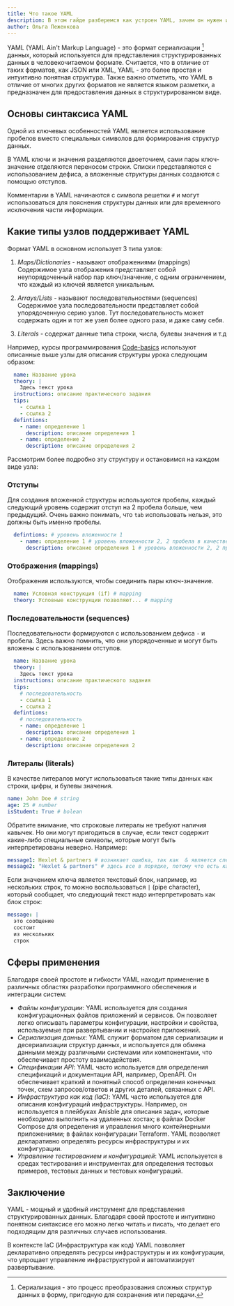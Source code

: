 ```yaml
---
title: Что такое YAML
description: В этом гайде разберемся как устроен YAML, зачем он нужен и как используется
author: Ольга Пеженкова
---
```


YAML (YAML Ain't Markup Language) - это формат сериализации [^1] данных, который используется для представления структурированных данных в человекочитаемом формате. Считается, что в отличие от таких форматов, как JSON или XML, YAML - это более простая и интуитивно понятная структура. Также важно отметить, что YAML в отличие от многих других форматов не является языком разметки, а предназначен для предоставления данных в структурированном виде.

[^1]: Cериализация - это процесс преобразования сложных структур данных в форму, пригодную для сохранения или передачи.

## Основы синтаксиса YAML

Одной из ключевых особенностей YAML является использование пробелов вместо специальных символов для формирования структур данных.

В YAML ключи и значения разделяются двоеточием, сами пары ключ-значение отделяются переносом строки. Списки представляются с использованием дефиса, а вложенные структуры данных создаются с помощью отступов.

Комментарии в YAML начинаются с символа решетки `#` и могут использоваться для пояснения структуры данных или для временного исключения части информации.

## Какие типы узлов поддерживает YAML

Формат YAML в основном использует 3 типа узлов: 

1. _Maps/Dictionaries_ - называют отображениями (mappings)
  Содержимое узла отображения представляет собой неупорядоченный набор пар ключ/значение, с одним ограничением, что каждый из ключей является уникальным. 

2. _Arrays/Lists_ - называют последовательностями (sequences)
  Содержимое узла последовательности представляет собой упорядоченную серию узлов. Тут последовательность может содержать один и тот же узел более одного раза, и даже саму себя.

3. _Literals_ - содержат данные типа строки, числа, булевы значения и т.д


Например, курсы программирования [Code-basics](https://code-basics.com/ru) используют описанные выше узлы для описания структуры урока следующим образом:

```yml
  name: Название урока
  theory: |
    Здесь текст урока
  instructions: описание практического задания
  tips:
    - cсылка 1
    - ссылка 2
  defintions:
    - name: определение 1
      description: описание определения 1
    - name: определение 2
      description: описание определения 2
```

Рассмотрим более подробно эту структуру и остановимся на каждом виде узла:

### Отступы

Для создания вложенной структуры используются пробелы, каждый следующий уровень содержит отступ на 2 пробела больше, чем предыдущий.  Очень важно понимать, что `tab` использовать нельзя, это должны быть именно пробелы.

```yml
  defintions: # уровень вложенности 1
    - name: определение 1 # уровень вложенности 2, 2 пробела в качестве 
      description: описание определения 1 # уровень вложенности 2, 2 пробела в качестве 
```

### Отображения (mappings)

Отображения используются, чтобы соединить пары ключ-значение.

```yml
  name: Условная конструкция (if) # mapping
  theory: Условные конструкции позволяют... # mapping
```


### Последовательности (sequences)

Последовательности формируются с использованием дефиса `-` и пробела. Здесь важно помнить, что они упорядоченные и могут быть вложены с использованием отступов. 

```yml
  name: Название урока
  theory: |
    Здесь текст урока
  instructions: описание практического задания
  tips:
    # последовательность
    - cсылка 1
    - ссылка 2
  defintions:
    # последовательность
    - name: определение 1
      description: описание определения 1
    - name: определение 2
      description: описание определения 2
```

### Литералы (literals)

В качестве литералов могут использоваться такие типы данных как строки, цифры, и булевы значения.

```YAML
name: John Doe # string
age: 25 # number
isStudent: True # bolean
```

Обратите внимание, что строковые литералы не требуют наличия кавычек. Но они могут пригодиться в случае, если текст содержит какие-либо специальные символы, которые могут быть интерпретированы неверно. Например:

```YAML
message1: Hexlet & partners # возникает ошибка, так как  & является спец символом
message2: "Hexlet & partners" # здесь все в порядке, потому что есть кавычки
```

Если значением ключа является текстовый блок, например, из нескольких строк, то можно воспользоваться `|` (pipe character), который сообщает, что следующий текст надо интерпретировать как блок строк: 

```YAML
message: |
  это сообщение
  состоит
  из нескольких
  строк
```

## Сферы применения

Благодаря своей простоте и гибкости YAML находит применение в различных областях разработки программного обеспечения и интеграции систем:

- *Файлы конфигурации*: YAML используется для создания конфигурационных файлов приложений и сервисов. Он позволяет легко описывать параметры конфигурации, настройки и свойства, используемые при развертывании и настройке приложений.
- _Сериализация данных_: YAML служит форматом для сериализации и десериализации структур данных, и используется для обмена данными между различными системами или компонентами, что обеспечивает простоту взаимодействия.
- _Спецификации API_: YAML часто используется для определения спецификаций и документации API, например, OpenAPI. Он обеспечивает краткий и понятный способ определения конечных точек, схем запросов/ответов и других деталей, связанных с API.
- _Инфраструктура как код (IaC)_: YAML часто используется для описания конфигураций инфраструктуры. Например, он используется в плейбуках Anisble для описания задач, которые необходимо выполнить на удаленных хостах; в файлах Docker Compose для определения и управления много контейнерными приложениями; в файлах конфигурации Terraform. YAML позволяет декларативно определять ресурсы инфраструктуры и их конфигурации.
- _Управление тестированием и конфигурацией_: YAML используется в средах тестирования и инструментах для определения тестовых примеров, тестовых данных и тестовых конфигураций. 

## Заключение

YAML - мощный и удобный инструмент для представления структурированных данных. Благодаря своей простоте и интуитивно понятном синтаксисе его можно легко читать и писать, что делает его подходящим для различных случаев использования.

В контексте IaC (Инфраструктура как код) YAML позволяет декларативно определять ресурсы инфраструктуры и их конфигурации, что упрощает управление инфраструктурой и автоматизирует развертывание.
